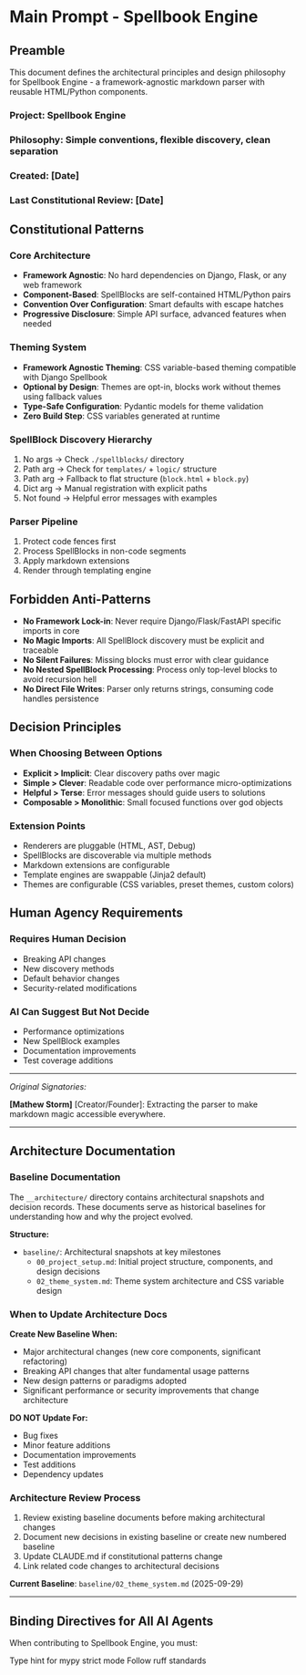 # Main Prompt - Spellbook Engine

## Preamble
This document defines the architectural principles and design philosophy for Spellbook Engine - a framework-agnostic markdown parser with reusable HTML/Python components.

### Project: Spellbook Engine
### Philosophy: Simple conventions, flexible discovery, clean separation
### Created: [Date]
### Last Constitutional Review: [Date]

## Constitutional Patterns

### Core Architecture
- **Framework Agnostic**: No hard dependencies on Django, Flask, or any web framework
- **Component-Based**: SpellBlocks are self-contained HTML/Python pairs
- **Convention Over Configuration**: Smart defaults with escape hatches
- **Progressive Disclosure**: Simple API surface, advanced features when needed

### Theming System
- **Framework Agnostic Theming**: CSS variable-based theming compatible with Django Spellbook
- **Optional by Design**: Themes are opt-in, blocks work without themes using fallback values
- **Type-Safe Configuration**: Pydantic models for theme validation
- **Zero Build Step**: CSS variables generated at runtime

### SpellBlock Discovery Hierarchy
1. No args → Check `./spellblocks/` directory
2. Path arg → Check for `templates/` + `logic/` structure
3. Path arg → Fallback to flat structure (`block.html` + `block.py`)
4. Dict arg → Manual registration with explicit paths
5. Not found → Helpful error messages with examples

### Parser Pipeline
1. Protect code fences first
2. Process SpellBlocks in non-code segments
3. Apply markdown extensions
4. Render through templating engine

## Forbidden Anti-Patterns

- **No Framework Lock-in**: Never require Django/Flask/FastAPI specific imports in core
- **No Magic Imports**: All SpellBlock discovery must be explicit and traceable
- **No Silent Failures**: Missing blocks must error with clear guidance
- **No Nested SpellBlock Processing**: Process only top-level blocks to avoid recursion hell
- **No Direct File Writes**: Parser only returns strings, consuming code handles persistence

## Decision Principles

### When Choosing Between Options
- **Explicit > Implicit**: Clear discovery paths over magic
- **Simple > Clever**: Readable code over performance micro-optimizations
- **Helpful > Terse**: Error messages should guide users to solutions
- **Composable > Monolithic**: Small focused functions over god objects

### Extension Points
- Renderers are pluggable (HTML, AST, Debug)
- SpellBlocks are discoverable via multiple methods
- Markdown extensions are configurable
- Template engines are swappable (Jinja2 default)
- Themes are configurable (CSS variables, preset themes, custom colors)

## Human Agency Requirements

### Requires Human Decision
- Breaking API changes
- New discovery methods
- Default behavior changes
- Security-related modifications

### AI Can Suggest But Not Decide
- Performance optimizations
- New SpellBlock examples
- Documentation improvements
- Test coverage additions

---

*Original Signatories:*

**[Mathew Storm]** [Creator/Founder]: Extracting the parser to make markdown magic accessible everywhere.

---

## Architecture Documentation

### Baseline Documentation
The `__architecture/` directory contains architectural snapshots and decision records. These documents serve as historical baselines for understanding how and why the project evolved.

**Structure:**
- `baseline/`: Architectural snapshots at key milestones
  - `00_project_setup.md`: Initial project structure, components, and design decisions
  - `02_theme_system.md`: Theme system architecture and CSS variable design

### When to Update Architecture Docs

**Create New Baseline When:**
- Major architectural changes (new core components, significant refactoring)
- Breaking API changes that alter fundamental usage patterns
- New design patterns or paradigms adopted
- Significant performance or security improvements that change architecture

**DO NOT Update For:**
- Bug fixes
- Minor feature additions
- Documentation improvements
- Test additions
- Dependency updates

### Architecture Review Process
1. Review existing baseline documents before making architectural changes
2. Document new decisions in existing baseline or create new numbered baseline
3. Update CLAUDE.md if constitutional patterns change
4. Link related code changes to architectural decisions

**Current Baseline**: `baseline/02_theme_system.md` (2025-09-29)

---

## Binding Directives for All AI Agents

When contributing to Spellbook Engine, you must:

Type hint for mypy strict mode
Follow ruff standards